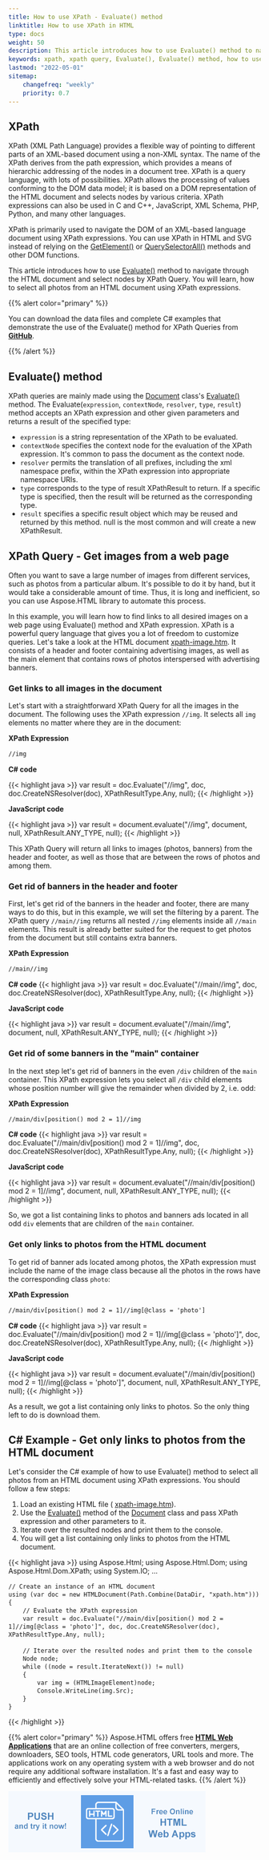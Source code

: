 ```yaml
---
title: How to use XPath - Evaluate() method 
linktitle: How to use XPath in HTML
type: docs
weight: 50
description: This article introduces how to use Evaluate() method to navigate through the HTML document and select nodes by XPath Query. You will learn, how to select all photos from an HTML document using XPath expressions.
keywords: xpath, xpath query, Evaluate(), Evaluate() method, how to use xpath, xpath expressions, xpath expression examples, c# code, html document, javascript code
lastmod: "2022-05-01"
sitemap:
    changefreq: "weekly"
    priority: 0.7
---
```


<link href="./../../style.css" rel="stylesheet" type="text/css" />

## **XPath**

XPath (XML Path Language) provides a flexible way of pointing to different parts of an XML-based document using a non-XML syntax. The name of the XPath derives from the path expression, which provides a means of hierarchic addressing of the nodes in a document tree. XPath is a query language, with lots of possibilities. XPath allows the processing of values conforming to the DOM data model;  it is based on a DOM representation of the HTML document and selects nodes by various criteria. XPath expressions can also be used in C and C++, JavaScript, XML Schema, PHP, Python,  and many other languages.

XPath is primarily used to navigate the DOM of an XML-based language document using XPath expressions. You can use XPath in HTML and SVG instead of relying on the [GetElement()](https://reference.aspose.com/html/net/aspose.html.dom/document/createelement/) or [QuerySelectorAll()](https://reference.aspose.com/html/net/aspose.html.dom/document/queryselectorall/)  methods and other DOM functions.

This article introduces how to use [Evaluate()](https://reference.aspose.com/html/net/aspose.html.dom.xpath/ixpathevaluator/evaluate/) method to navigate through the HTML document and select nodes by XPath Query. You will learn, how to select all photos from an HTML document using XPath expressions.

{{% alert color="primary" %}} 

You can download the data files and complete C# examples that demonstrate the use of the Evaluate() method for XPath Queries from <a href="https://github.com/aspose-html/Aspose.HTML-Documentation/tree/main/content/tests-net" rel='noopener nofollow' target="_blank">**GitHub**</a>.

{{% /alert %}} 

## **Evaluate() method**

XPath queries are mainly made using the [Document](https://reference.aspose.com/html/net/aspose.html.dom/document/) class's [Evaluate()](https://reference.aspose.com/html/net/aspose.html.dom/document/evaluate/) method. The Evaluate(`expression`, `contextNode`, `resolver`, `type`, `result`) method accepts an XPath expression and other given parameters and returns a result of the specified type:

- `expression` is a string representation of the XPath to be evaluated.
- `contextNode` specifies the context node for the evaluation of the XPath expression. It's common to pass the document as the context node.
- `resolver` permits the translation of all prefixes, including the xml namespace prefix, within the XPath expression into appropriate namespace URIs.
- `type` corresponds to the type of result XPathResult to return. If a specific type is specified, then the result will be returned as the corresponding type.
- `result` specifies a specific result object which may be reused and returned by this method. null is the most common and will create a new XPathResult.

## **XPath Query - Get images from a web page**

Often you want to save a large number of images from different services, such as photos from a particular album. It's possible to do it by hand, but it would take a considerable amount of time. Thus, it is long and inefficient, so you can use Aspose.HTML library to automate this process.

In this example, you will learn how to find links to all desired images on a web page using Evaluate() method and XPath expression. XPath is a powerful query language that gives you a lot of freedom to customize queries. Let's take a look at the HTML document [xpath-image.htm](/html/net/how-to-articles/how-to-use-xpath/xpath-image.htm). It consists of a header and footer containing advertising images, as well as the main element that contains rows of photos interspersed with advertising banners.

### **Get links to all images in the document**
Let's start with a straightforward XPath Query for all the images in the document. The following uses the XPath expression `//img`.  It selects all `img` elements no matter where they are in the document:

**XPath Expression**

```html
//img
```
**C# code**

{{< highlight java >}}
var result = doc.Evaluate("//img", doc, doc.CreateNSResolver(doc), XPathResultType.Any, null);
{{< /highlight >}}

**JavaScript code**

{{< highlight java >}}
var result = document.evaluate("//img", document, null, XPathResult.ANY_TYPE, null);
{{< /highlight >}}

This XPath Query will return all links to images (photos, banners) from the header and footer, as well as those that are between the rows of photos and among them.

### **Get rid of banners in the header and footer**
First, let's get rid of the banners in the header and footer, there are many ways to do this, but in this example, we will set the filtering by a parent. The XPath query `//main//img` returns all nested `//img` elements inside all `//main` elements. This result is already better suited for the request to get photos from the document but still contains extra banners.

**XPath Expression**
```html
//main//img
```
**C# code**
{{< highlight java >}}
var result = doc.Evaluate("//main//img", doc, doc.CreateNSResolver(doc), XPathResultType.Any, null);
{{< /highlight >}}

**JavaScript code**

{{< highlight java >}}
var result = document.evaluate("//main//img", document, null, XPathResult.ANY_TYPE, null);
{{< /highlight >}}

### **Get rid of some banners in the "main" container**
In the next step let's get rid of banners in the even `/div` children of the `main` container. This XPath expression lets you select all `/div` child elements whose position number will give the remainder when divided by 2, i.e. odd:

**XPath Expression**
```html
//main/div[position() mod 2 = 1]//img
```
**C# code**
{{< highlight java >}}
var result = doc.Evaluate("//main/div[position() mod 2 = 1]//img", doc, doc.CreateNSResolver(doc), XPathResultType.Any, null);
{{< /highlight >}}

**JavaScript code**

{{< highlight java >}}
var result = document.evaluate("//main/div[position() mod 2 = 1]//img", document, null, XPathResult.ANY_TYPE, null);
{{< /highlight >}}

So, we got a list containing links to photos and banners ads located in all odd `div` elements that are children of the `main` container.



### **Get only links to photos from the HTML document**

To get rid of banner ads located among photos, the XPath expression must include the name of the image class because all the photos in the rows have the corresponding class `photo`:

**XPath Expression**

```html
//main/div[position() mod 2 = 1]//img[@class = 'photo']
```
**C# code**
{{< highlight java >}}
var result = doc.Evaluate("//main/div[position() mod 2 = 1]//img[@class = 'photo']", doc, doc.CreateNSResolver(doc), XPathResultType.Any, null);
{{< /highlight >}}

**JavaScript code**

{{< highlight java >}}
var result = document.evaluate("//main/div[position() mod 2 = 1]//img[@class = 'photo']", document, null, XPathResult.ANY_TYPE, null);
{{< /highlight >}}

As a result, we got a list containing only links to photos. So the only thing left to do is download them.

## **C# Example - Get only links to photos from the HTML document**

Let's consider the C# example of how to use Evaluate() method to select all photos from an HTML document using XPath expressions. You should follow a few steps:

1. Load an existing HTML file ( [xpath-image.htm](/html/net/how-to-articles/how-to-use-xpath/xpath-image.htm)).
2. Use the  [Evaluate()](https://reference.aspose.com/html/net/aspose.html.dom/document/evaluate/) method of the [Document](https://reference.aspose.com/html/net/aspose.html.dom/document/) class and pass XPath expression and other parameters to it.
3. Iterate over the resulted nodes and print them to the console.
4. You will get a list containing only links to photos from the HTML document.

{{< highlight java >}}
using Aspose.Html;
using Aspose.Html.Dom;
using Aspose.Html.Dom.XPath;
using System.IO;
...	

	// Create an instance of an HTML document
	using (var doc = new HTMLDocument(Path.Combine(DataDir, "xpath.htm")))
	{
	    // Evaluate the XPath expression
		var result = doc.Evaluate("//main/div[position() mod 2 = 1]//img[@class = 'photo']", doc, doc.CreateNSResolver(doc), XPathResultType.Any, null);
	    
		// Iterate over the resulted nodes and print them to the console
		Node node;
	    while ((node = result.IterateNext()) != null)
	    {
	        var img = (HTMLImageElement)node;
	        Console.WriteLine(img.Src);
	    }       
	}        
{{< /highlight >}}



{{% alert color="primary" %}}
Aspose.HTML offers free <a href="https://products.aspose.app/html/applications" target="_blank">**HTML Web Applications**</a> that are an online collection of free converters, mergers, downloaders, SEO tools, HTML code generators, URL tools and more. The applications work on any operating system with a web browser and do not require any additional software installation. It's a fast and easy way to efficiently and effectively solve your HTML-related tasks.
{{% /alert %}}

<a href="https://products.aspose.app/html/applications" target="_blank">![Text "Banner HTML Web Applications"](../../tutorial/html-web-apps.png#center)</a> 

